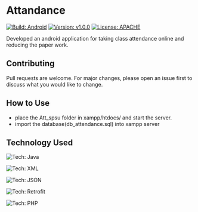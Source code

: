 # Attandance
[![Build: Android](https://img.shields.io/badge/Build-Android-green.svg)](https://drive.google.com/file/d/1lNZASP9nnZK6nApIJaujqYaKrA4Npfil/view?usp=sharing)
[![Version: v1.0.0](https://img.shields.io/badge/Version-v1.0.0-red.svg)](https://drive.google.com/file/d/1lNZASP9nnZK6nApIJaujqYaKrA4Npfil/view?usp=sharing)
[![License: APACHE](https://img.shields.io/badge/License-APACHE-yellow.svg)](https://choosealicense.com/licenses/apache-2.0/)

Developed an android application for taking class attendance online and reducing the paper work.

## Contributing
Pull requests are welcome. For major changes, please open an issue first to discuss what you would like to change.

## How to Use
* place the Att_spsu folder in xampp/htdocs/ and start the server.
* import the database(db_attendance.sql) into xampp server

## Technology Used
![Tech: Java](https://img.shields.io/badge/1-Java-green.svg)

![Tech: XML](https://img.shields.io/badge/2-XML-green.svg)

![Tech: JSON](https://img.shields.io/badge/3-JSON-green.svg)

![Tech: Retrofit](https://img.shields.io/badge/4-Retrofit-green.svg)

![Tech: PHP](https://img.shields.io/badge/5-PHP-green.svg)
